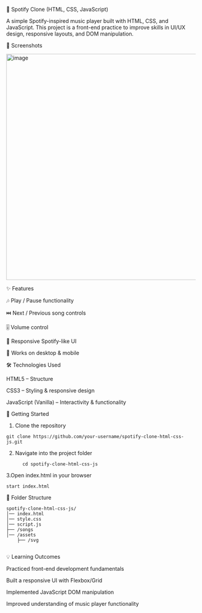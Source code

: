 🎵 Spotify Clone (HTML, CSS, JavaScript)

A simple Spotify-inspired music player built with HTML, CSS, and JavaScript.
This project is a front-end practice to improve skills in UI/UX design, responsive layouts, and DOM manipulation.

📸 Screenshots


<img width="650" height="600" alt="image" src="https://github.com/user-attachments/assets/54ff17f5-0261-463a-94d7-17a2975a1ab4" />




✨ Features

🎶 Play / Pause functionality

⏭️ Next / Previous song controls

🎚️ Volume control

🎨 Responsive Spotify-like UI

📱 Works on desktop & mobile

🛠️ Technologies Used

HTML5 – Structure

CSS3 – Styling & responsive design

JavaScript (Vanilla) – Interactivity & functionality

🚀 Getting Started

1. Clone the repository
```
git clone https://github.com/your-username/spotify-clone-html-css-js.git
```
2. Navigate into the project folder
```
      cd spotify-clone-html-css-js
  ```
3.Open index.html in your browser
```
start index.html
```
📂 Folder Structure

```
spotify-clone-html-css-js/
│── index.html
│── style.css
│── script.js
├── /songs
│── /assets
    ├── /svg
    
```
💡 Learning Outcomes

Practiced front-end development fundamentals

Built a responsive UI with Flexbox/Grid

Implemented JavaScript DOM manipulation

Improved understanding of music player functionality
